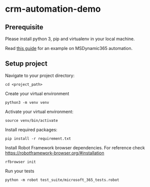 # crm-automation-demo
## Prerequisite 

Please install python 3, pip and virtualenv in your local machine.

Read [this guide](https://github.com/microsoft/Dynamics-365-FastTrack-Implementation-Assets/blob/master/Customer%20Service/Testing/Automation/Samples/automation/selectors/caseCRUDSelectors.json) for an example on MSDynamic365 automation.

## Setup project 

Navigate to your project directory:

```
cd <project_path>
```

Create your virtual environment

```
python3 -m venv venv
```

Activate your virtual environment:

````
source venv/bin/activate
````

Install required packages:

```
pip install -r requirement.txt
```

Install Robot Framework browser dependencies. For reference check https://robotframework-browser.org/#installation

```
rfbrowser init
```

Run your tests

```
python -m robot test_suite/microsoft_365_tests.robot
```
